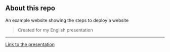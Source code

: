 ## About this repo
An example website showing the steps to deploy a website
> Created for my English presentation
---


[Link to the presentation]([207.134.243.96:62495](https://etiennemalenfant.pro/))